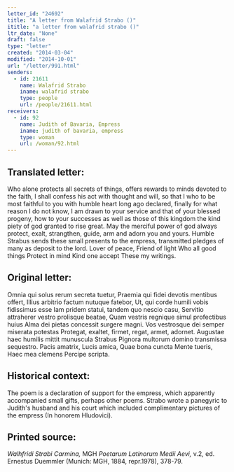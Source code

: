 ```yaml
---
letter_id: "24692"
title: "A letter from Walafrid Strabo ()"
ititle: "a letter from walafrid strabo ()"
ltr_date: "None"
draft: false
type: "letter"
created: "2014-03-04"
modified: "2014-10-01"
url: "/letter/991.html"
senders:
  - id: 21611
    name: Walafrid Strabo
    iname: walafrid strabo
    type: people
    url: /people/21611.html
receivers:
  - id: 92
    name: Judith of Bavaria, Empress
    iname: judith of bavaria, empress
    type: woman
    url: /woman/92.html
---
```

<h2> Translated letter:</h2>Who alone protects all secrets of things,
offers rewards to minds devoted to the faith,
I shall confess his act with thought and will,
so that I who to be most faithful to you with humble heart
long ago declared, finally for what reason I do not know,
I am drawn to your service and that of your blessed progeny,
how to your successes as well as those of this kingdom
the kind piety of god granted to rise great.
May the merciful power of god always protect,
exalt, strangthen, guide, arm and adorn you and yours.
Humble Strabus sends these small presents to the empress,
transmitted pledges of many as deposit to the lord.
Lover of peace,     Friend of light   Who all good things
Protect in mind     Kind one accept   These my writings.
<h2 class="mt-4"> Original letter:</h2>Omnia qui solus rerum secreta tuetur,
Praemia qui fidei devotis mentibus offert,
Illius arbitrio factum nutuque fatebor,
Ut, qui corde humili vobis fidissimus esse
Iam pridem statui, tandem quo nescio casu,
Servitio attraherer vestro prolisque beatae,
Quam vestris regnique simul profectibus huius
Alma dei pietas concessit surgere magni.
Vos vestrosque dei semper miserata potestas
Protegat, exaltet, firmet, regat, armet, adornet.
Augustae haec humilis mittit munuscula Strabus
Pignora multorum domino transmissa sequestro.
Pacis amatrix,     Lucis amica,       Quae bona cuncta
Mente tueris,      Haec mea clemens   Percipe scripta.
<h2 class="mt-4"> Historical context:</h2>The poem is a declaration of support for the empress, which apparently accompanied small gifts, perhaps other poems.
Strabo wrote a panegyric to Judith's husband and his court which included complimentary pictures of the empress (In honorem Hludovici).
<h2 class="mt-4"> Printed source:</h2><p><em>Walhfridi Strabi Carmina,</em> MGH <em>Poetarum Latinorum Medii Aevi,</em> v.2, ed. Ernestus Duemmler (Munich: MGH, 1884, repr.1978), 378-79.</p>